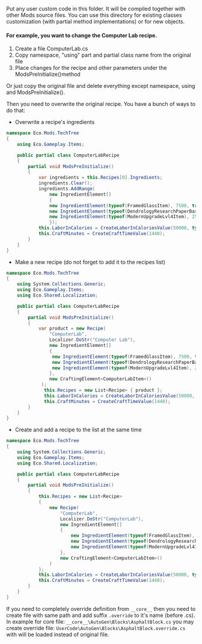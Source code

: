 Put any user custom code in this folder. It will be compiled together with other Mods source files.
You can use this directory for existing classes customization (with partial method implementations) or for new objects.

#### For example, you want to change the Computer Lab recipe.

1. Create a file ComputerLab.cs
2. Copy namespace, "using" part and partial class name from the original file
3. Place changes for the recipe and other parameters under the ModsPreInitialize()method

Or just copy the original file and delete everything except namespace, using and ModsPreInitialize().

Then you need to overwrite the original recipe. You have a bunch of ways to do that:

- Overwrite a recipe's ingredients

```csharp
namespace Eco.Mods.TechTree
{
    using Eco.Gameplay.Items;

    public partial class ComputerLabRecipe
    {
        partial void ModsPreInitialize()
        {
            var ingredients = this.Recipes[0].Ingredients;
            ingredients.Clear();
            ingredients.AddRange(
                new IngredientElement[]
                {
                new IngredientElement(typeof(FramedGlassItem), 7500, true),
                new IngredientElement(typeof(DendrologyResearchPaperBasicItem), 3000, true),
                new IngredientElement(typeof(ModernUpgradeLvl4Item), 250, true)
                });
            this.LaborInCalories = CreateLaborInCaloriesValue(50000, typeof(ElectronicsSkill));
            this.CraftMinutes = CreateCraftTimeValue(1440);
        }
    }
}
```

-  Make a new recipe (do not forget to add it to the recipes list)

```csharp
namespace Eco.Mods.TechTree
{
    using System.Collections.Generic;
    using Eco.Gameplay.Items;
    using Eco.Shared.Localization;

    public partial class ComputerLabRecipe
    {
        partial void ModsPreInitialize()
        {
            var product = new Recipe(
                "ComputerLab",
                Localizer.DoStr("Computer Lab"),
                new IngredientElement[]
                {
                 new IngredientElement(typeof(FramedGlassItem), 7500, true),
                 new IngredientElement(typeof(DendrologyResearchPaperBasicItem), 3000, true),
                 new IngredientElement(typeof(ModernUpgradeLvl4Item), 250, true),
                },
                new CraftingElement<ComputerLabItem>()
             );
              this.Recipes = new List<Recipe> { product };
              this.LaborInCalories = CreateLaborInCaloriesValue(50000, typeof(ElectronicsSkill));
              this.CraftMinutes = CreateCraftTimeValue(1440);
        }
    }
}
```

- Create and add a recipe to the list at the same time

```csharp
namespace Eco.Mods.TechTree
{
    using System.Collections.Generic;
    using Eco.Gameplay.Items;
    using Eco.Shared.Localization;

    public partial class ComputerLabRecipe
    {
        partial void ModsPreInitialize()
        {
            this.Recipes = new List<Recipe>
            {
                new Recipe(
                    "ComputerLab",
                    Localizer.DoStr("ComputerLab"),
                    new IngredientElement[]
                    {
                        new IngredientElement(typeof(FramedGlassItem), 7500, true),
                        new IngredientElement(typeof(DendrologyResearchPaperBasicItem), 3000, true),
                        new IngredientElement(typeof(ModernUpgradeLvl4Item), 250, true),
                    },
                    new CraftingElement<ComputerLabItem>()
                )
            };
            this.LaborInCalories = CreateLaborInCaloriesValue(50000, typeof(ElectronicsSkill));
            this.CraftMinutes = CreateCraftTimeValue(1440);
        }
    }
}
```

If you need to completely override definition from `__core__` then you need to create file with same path and add suffix `.override` to it's name (before .cs).
In example for core file:
	`__core__\AutoGen\Blocks\AsphaltBlock.cs`
you may create override file:
	`UserCode\AutoGen\Blocks\AsphaltBlock.override.cs`
with will be loaded instead of original file.
